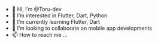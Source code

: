 - 👋 Hi, I’m @Toru-dev
- 👀 I’m interested in Flutter, Dart, Python
- 🌱 I’m currently learning Flutter, Dart
- 💞️ I’m looking to collaborate on mobile app developments
- 📫 How to reach me ...

<!---
Toru-dev/Toru-dev is a ✨ special ✨ repository because its `README.md` (this file) appears on your GitHub profile.
You can click the Preview link to take a look at your changes.
--->
